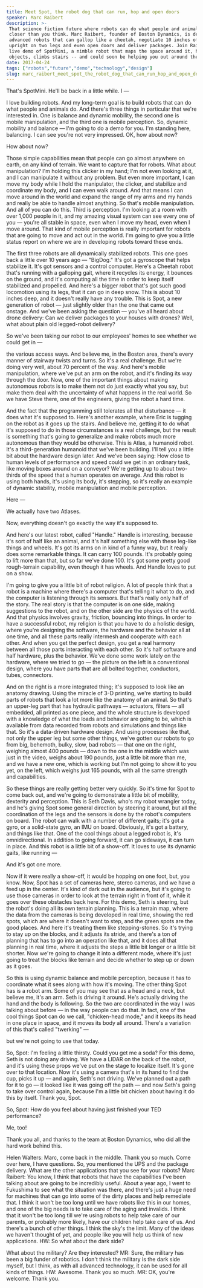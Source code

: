 ```yaml
---
title: Meet Spot, the robot dog that can run, hop and open doors
speaker: Marc Raibert
description: >-
 That science fiction future where robots can do what people and animals do may be
 closer than you think. Marc Raibert, founder of Boston Dynamics, is developing
 advanced robots that can gallop like a cheetah, negotiate 10 inches of snow, walk
 upright on two legs and even open doors and deliver packages. Join Raibert for a
 live demo of SpotMini, a nimble robot that maps the space around it, handles
 objects, climbs stairs -- and could soon be helping you out around the house.
date: 2017-04-24
tags: ["robots","future","demo","technology","design"]
slug: marc_raibert_meet_spot_the_robot_dog_that_can_run_hop_and_open_doors
---
```


That's SpotMini. He'll be back in a little while. I —

I love building robots. And my long-term goal is to build robots that can do what people
and animals do. And there's three things in particular that we're interested in. One is
balance and dynamic mobility, the second one is mobile manipulation, and the third one is
mobile perception. So, dynamic mobility and balance — I'm going to do a demo for you. I'm
standing here, balancing. I can see you're not very impressed. OK, how about
now?

How about now?

Those simple capabilities mean that people can go almost anywhere on earth, on any kind of
terrain. We want to capture that for robots. What about manipulation? I'm holding this
clicker in my hand; I'm not even looking at it, and I can manipulate it without any
problem. But even more important, I can move my body while I hold the manipulator, the
clicker, and stabilize and coordinate my body, and I can even walk around. And that means
I can move around in the world and expand the range of my arms and my hands and really be
able to handle almost anything. So that's mobile manipulation. And all of you can do
this. Third is perception. I'm looking at a room with over 1,000 people in it, and my
amazing visual system can see every one of you — you're all stable in space, even when I
move my head, even when I move around. That kind of mobile perception is really important
for robots that are going to move and act out in the world. I'm going to give you a little
status report on where we are in developing robots toward these ends.

The first three robots are all dynamically stabilized robots. This one goes back a little
over 10 years ago — "BigDog." It's got a gyroscope that helps stabilize it. It's got
sensors and a control computer. Here's a Cheetah robot that's running with a galloping
gait, where it recycles its energy, it bounces on the ground, and it's computing all the
time in order to keep itself stabilized and propelled. And here's a bigger robot that's got
such good locomotion using its legs, that it can go in deep snow. This is about 10 inches
deep, and it doesn't really have any trouble. This is Spot, a new generation of robot —
just slightly older than the one that came out onstage. And we've been asking the question
— you've all heard about drone delivery: Can we deliver packages to your houses with
drones? Well, what about plain old legged-robot delivery?

So we've been taking our robot to our employees' homes to see whether we could get in
—

the various access ways. And believe me, in the Boston area, there's every manner of
stairway twists and turns. So it's a real challenge. But we're doing very well, about 70
percent of the way. And here's mobile manipulation, where we've put an arm on the robot,
and it's finding its way through the door. Now, one of the important things about making
autonomous robots is to make them not do just exactly what you say, but make them deal
with the uncertainty of what happens in the real world. So we have Steve there, one of the
engineers, giving the robot a hard time.

And the fact that the programming still tolerates all that disturbance — it does what it's
supposed to. Here's another example, where Eric is tugging on the robot as it goes up the
stairs. And believe me, getting it to do what it's supposed to do in those circumstances
is a real challenge, but the result is something that's going to generalize and make
robots much more autonomous than they would be otherwise. This is Atlas, a humanoid robot.
It's a third-generation humanoid that we've been building. I'll tell you a little bit
about the hardware design later. And we've been saying: How close to human levels of
performance and speed could we get in an ordinary task, like moving boxes around on a
conveyor? We're getting up to about two-thirds of the speed that a human operates on
average. And this robot is using both hands, it's using its body, it's stepping, so it's
really an example of dynamic stability, mobile manipulation and mobile
perception.

Here —

We actually have two Atlases.

Now, everything doesn't go exactly the way it's supposed to.

And here's our latest robot, called "Handle." Handle is interesting, because it's sort of
half like an animal, and it's half something else with these leg-like things and wheels.
It's got its arms on in kind of a funny way, but it really does some remarkable things. It
can carry 100 pounds. It's probably going to lift more than that, but so far we've done
100. It's got some pretty good rough-terrain capability, even though it has wheels. And
Handle loves to put on a show.

I'm going to give you a little bit of robot religion. A lot of people think that a robot
is a machine where there's a computer that's telling it what to do, and the computer is
listening through its sensors. But that's really only half of the story. The real story is
that the computer is on one side, making suggestions to the robot, and on the other side
are the physics of the world. And that physics involves gravity, friction, bouncing into
things. In order to have a successful robot, my religion is that you have to do a holistic
design, where you're designing the software, the hardware and the behavior all at one
time, and all these parts really intermesh and cooperate with each other. And when you get
the perfect design, you get a real harmony between all those parts interacting with each
other. So it's half software and half hardware, plus the behavior. We've done some work
lately on the hardware, where we tried to go — the picture on the left is a conventional
design, where you have parts that are all bolted together, conductors, tubes,
connectors.

And on the right is a more integrated thing; it's supposed to look like an anatomy
drawing. Using the miracle of 3-D printing, we're starting to build parts of robots that
look a lot more like the anatomy of an animal. So that's an upper-leg part that has
hydraulic pathways — actuators, filters — all embedded, all printed as one piece, and the
whole structure is developed with a knowledge of what the loads and behavior are going to
be, which is available from data recorded from robots and simulations and things like
that. So it's a data-driven hardware design. And using processes like that, not only the
upper leg but some other things, we've gotten our robots to go from big, behemoth, bulky,
slow, bad robots — that one on the right, weighing almost 400 pounds — down to the one in
the middle which was just in the video, weighs about 190 pounds, just a little bit more
than me, and we have a new one, which is working but I'm not going to show it to you yet,
on the left, which weighs just 165 pounds, with all the same strength and
capabilities.

So these things are really getting better very quickly. So it's time for Spot to come back
out, and we're going to demonstrate a little bit of mobility, dexterity and perception.
This is Seth Davis, who's my robot wrangler today, and he's giving Spot some general
direction by steering it around, but all the coordination of the legs and the sensors is
done by the robot's computers on board. The robot can walk with a number of different
gaits; it's got a gyro, or a solid-state gyro, an IMU on board. Obviously, it's got a
battery, and things like that. One of the cool things about a legged robot is, it's
omnidirectional. In addition to going forward, it can go sideways, it can turn in place.
And this robot is a little bit of a show-off. It loves to use its dynamic gaits, like
running —

And it's got one more.

Now if it were really a show-off, it would be hopping on one foot, but, you know. Now, Spot
has a set of cameras here, stereo cameras, and we have a feed up in the center. It's kind
of dark out in the audience, but it's going to use those cameras in order to look at the
terrain right in front of it, while it goes over these obstacles back here. For this demo,
Seth is steering, but the robot's doing all its own terrain planning. This is a terrain
map, where the data from the cameras is being developed in real time, showing the red
spots, which are where it doesn't want to step, and the green spots are the good places.
And here it's treating them like stepping-stones. So it's trying to stay up on the blocks,
and it adjusts its stride, and there's a ton of planning that has to go into an operation
like that, and it does all that planning in real time, where it adjusts the steps a little
bit longer or a little bit shorter. Now we're going to change it into a different mode,
where it's just going to treat the blocks like terrain and decide whether to step up or
down as it goes.

So this is using dynamic balance and mobile perception, because it has to coordinate what
it sees along with how it's moving. The other thing Spot has is a robot arm. Some of you
may see that as a head and a neck, but believe me, it's an arm. Seth is driving it around.
He's actually driving the hand and the body is following. So the two are coordinated in
the way I was talking about before — in the way people can do that. In fact, one of the
cool things Spot can do we call, "chicken-head mode," and it keeps its head in one place
in space, and it moves its body all around. There's a variation of this that's called
"twerking" —

but we're not going to use that today.

So, Spot: I'm feeling a little thirsty. Could you get me a soda? For this demo, Seth is
not doing any driving. We have a LIDAR on the back of the robot, and it's using these
props we've put on the stage to localize itself. It's gone over to that location. Now it's
using a camera that's in its hand to find the cup, picks it up — and again, Seth's not
driving. We've planned out a path for it to go — it looked like it was going off the path
— and now Seth's going to take over control again, because I'm a little bit chicken about
having it do this by itself. Thank you, Spot.

So, Spot: How do you feel about having just finished your TED performance?

Me, too!

Thank you all, and thanks to the team at Boston Dynamics, who did all the hard work behind
this.

Helen Walters: Marc, come back in the middle. Thank you so much. Come over here, I have
questions. So, you mentioned the UPS and the package delivery. What are the other
applications that you see for your robots? Marc Raibert: You know, I think that robots that
have the capabilities I've been talking about are going to be incredibly useful. About a
year ago, I went to Fukushima to see what the situation was there, and there's just a huge
need for machines that can go into some of the dirty places and help remediate that. I
think it won't be too long until we have robots like this in our homes, and one of the big
needs is to take care of the aging and invalids. I think that it won't be too long till
we're using robots to help take care of our parents, or probably more likely, have our
children help take care of us. And there's a bunch of other things. I think the sky's the
limit. Many of the ideas we haven't thought of yet, and people like you will help us think
of new applications. HW: So what about the dark side?

What about the military? Are they interested? MR: Sure, the military has been a big funder
of robotics. I don't think the military is the dark side myself, but I think, as with all
advanced technology, it can be used for all kinds of things. HW: Awesome. Thank you so
much. MR: OK, you're welcome. Thank you.

<!--
ad_duration=3.33
comment_count=55
event="TED2017"
external_start_time=0
has_talk_citation=0
intro_duration=11.82
is_subtitle_required="False"
is_talk_featured="True"
language="en"
language_swap="False"
native_language="en"
number_of_related_talks=6
number_of_speakers=1
number_of_subtitled_videos=20
number_of_tags=5
number_of_talk_download_languages=20
number_of_talk_more_resources=0
number_of_talk_recommendations=0
number_of_talks_take_actions=1
post_ad_duration=0.83
published_timestamp="2017-07-31 15:08:41"
recording_date="2017-04-24"
speaker_description="Roboticist"
speaker_is_published=1
speaker_name="Marc Raibert"
talk_more_resources=[]
talk_name="Meet Spot, the robot dog that can run, hop and open doors"
talks_tags=["robots","future","demo","technology","design"]
url_audio="https://download.ted.com/talks/MarcRaibert_2017.mp3?apikey=acme-roadrunner"
url_photo_speaker="https://pe.tedcdn.com/images/ted/a46430dd388748f057f3cc3a3f79b57026fa2ec0_254x191.jpg"
url_photo_talk="https://s3.amazonaws.com/talkstar-photos/uploads/5de472da-6423-4058-83f8-45c4fc52a34b/MarcRaibert_2017-embed.jpg"
url_webpage="https://www.ted.com/talks/marc_raibert_meet_spot_the_robot_dog_that_can_run_hop_and_open_doors"
video_type_name="TED Stage Talk"
-->